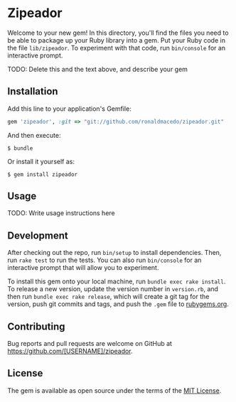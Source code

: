 # Zipeador

Welcome to your new gem! In this directory, you'll find the files you need to be able to package up your Ruby library into a gem. Put your Ruby code in the file `lib/zipeador`. To experiment with that code, run `bin/console` for an interactive prompt.

TODO: Delete this and the text above, and describe your gem

## Installation

Add this line to your application's Gemfile:

```ruby
gem 'zipeador', :git => "git://github.com/ronaldmacedo/zipeador.git"
```

And then execute:

    $ bundle

Or install it yourself as:

    $ gem install zipeador

## Usage

TODO: Write usage instructions here

## Development

After checking out the repo, run `bin/setup` to install dependencies. Then, run `rake test` to run the tests. You can also run `bin/console` for an interactive prompt that will allow you to experiment.

To install this gem onto your local machine, run `bundle exec rake install`. To release a new version, update the version number in `version.rb`, and then run `bundle exec rake release`, which will create a git tag for the version, push git commits and tags, and push the `.gem` file to [rubygems.org](https://rubygems.org).

## Contributing

Bug reports and pull requests are welcome on GitHub at https://github.com/[USERNAME]/zipeador.

## License

The gem is available as open source under the terms of the [MIT License](https://opensource.org/licenses/MIT).

